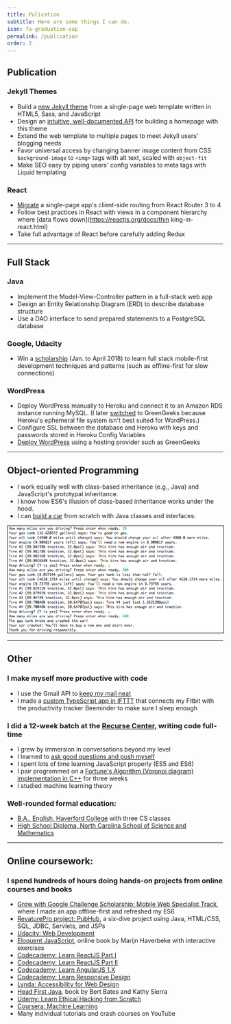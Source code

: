 ```yaml
---
title: Pulication
subtitle: Here are some things I can do.
icon: fa-graduation-cap
permalink: /publication
order: 2
---
```


## Publication

### Jekyll Themes
* Build a [new Jekyll theme](https://github.com/chrisbobbe/jekyll-theme-prologue) from a single-page web template written in HTML5, Sass, and JavaScript
* Design an [intuitive, well-documented API](https://github.com/chrisbobbe/jekyll-theme-prologue/blob/master/README.md) for building a homepage with this theme
* Extend the web template to multiple pages to meet Jekyll users' blogging needs
* Favor universal access by changing banner image content from CSS `background-image` to `<img>` tags with alt text, scaled with `object-fit`
* Make SEO easy by piping users' config variables to meta tags with Liquid templating

### React
* [Migrate](https://github.com/chrisbobbe/react-auth-sandbox) a single-page app's client-side routing from React Router 3 to 4
* Follow best practices in React with views in a component hierarchy where [data flows down](https://reactjs.org/docs/thin king-in-react.html)
* Take full advantage of React before carefully adding Redux

-----------------

## Full Stack

### Java
* Implement the Model-View-Controller pattern in a full-stack web app
* Design an Entity Relationship Diagram (ERD) to describe database structure
* Use a DAO interface to send prepared statements to a PostgreSQL database

### Google, Udacity
* Win a [scholarship](https://www.udacity.com/grow-with-google) (Jan. to April 2018) to learn full stack mobile-first development techniques and patterns (such as offline-first for slow connections)

### WordPress
* Deploy WordPress manually to Heroku and connect it to an Amazon RDS instance running MySQL. (I later [switched](http://www.mild-mandarin.com/) to GreenGeeks because Heroku's ephemeral file system isn't best suited for WordPress.)
* Configure SSL between the database and Heroku with keys and passwords stored in Heroku Config Variables
* [Deploy WordPress](http://www.mild-mandarin.com/) using a hosting provider such as GreenGeeks

-----------------

## Object-oriented Programming

* I work equally well with class-based inheritance (e.g., Java) and JavaScript's prototypal inheritance.
* I know how ES6's illusion of class-based inheritance works under the hood.
* I can [build a car](https://github.com/chrisbobbe/java-car) from scratch with Java classes and interfaces:

<img src="assets/images/car.png" alt="Demo: Command-line Car" style="border: 1px solid black"/>

-----------------

## Other

### I make myself more productive with code
* I use the Gmail API to [keep my mail neat](https://gist.github.com/chrisbobbe/072add64f2254c7a22b21b77eceb874c)
* I made a [custom TypeScript app in IFTTT](https://gist.github.com/chrisbobbe/4d2f79af65efdfa31e49bf00f983c779) that connects my Fitbit with the productivity tracker Beeminder to make sure I sleep enough

### I did a 12-week batch at the [Recurse Center](https://www.recurse.com/), writing code full-time
* I grew by immersion in conversations beyond my level
* I learned to [ask good questions and push myself](https://www.recurse.com/manual)
* I spent lots of time learning JavaScript properly (ES5 and ES6)
* I pair programmed on a [Fortune's Algorithm (Voronoi diagram) implementation in C++](https://github.com/mtn/voronoi) for three weeks
* I studied machine learning theory

### Well-rounded formal education:
* [B.A., English, Haverford College](https://www.haverford.edu/english) with three CS classes
* [High School Diploma, North Carolina School of Science and Mathematics](https://www.ncssm.edu/)


-----------------

## Online coursework:

### I spend hundreds of hours doing hands-on projects from online courses and books
  * [Grow with Google Challenge Scholarship: Mobile Web Specialist Track](https://www.udacity.com/grow-with-google), where I made an app offline-first and refreshed my ES6
  * [RevaturePro project: PubHub](https://app.revature.com), a six-dive project using Java, HTML/CSS, SQL, JDBC, Servlets, and JSPs
  * [Udacity: Web Development](https://classroom.udacity.com/courses/cs253)
  * [Eloquent JavaScript](http://eloquentjavascript.net/), online book by Marijn Haverbeke with interactive exercises
  * [Codecademy: Learn ReactJS Part I](https://www.codecademy.com/learn/react-101)
  * [Codecademy: Learn ReactJS Part II](https://www.codecademy.com/learn/react-102)
  * [Codecademy: Learn AngularJS 1.X](https://www.codecademy.com/learn/learn-angularjs)
  * [Codecademy: Learn Responsive Design](https://www.codecademy.com/learn/learn-responsive-design)
  * [Lynda: Accessibility for Web Design](https://www.lynda.com/Web-Design-tutorials/Accessibility-Web-Design/606090-2.html)
  * [Head First Java](http://www.headfirstlabs.com/books/hfjava/), book by Bert Bates and Kathy Sierra
  * [Udemy: Learn Ethical Hacking from Scratch](https://www.udemy.com/learn-ethical-hacking-from-scratch/)
  * [Coursera: Machine Learning](https://www.coursera.org/learn/machine-learning)
  * Many individual tutorials and crash courses on YouTube
